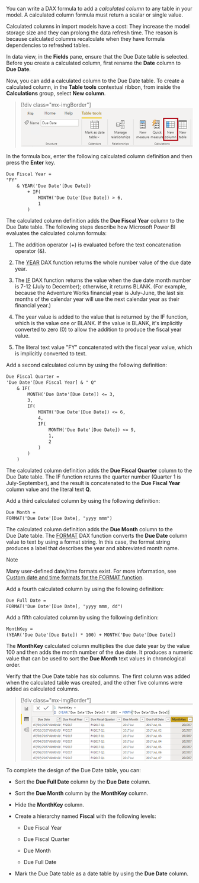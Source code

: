 You can write a DAX formula to add a *calculated column* to any table in your model. A calculated column formula must return a scalar or single value.

Calculated columns in import models have a cost: They increase the model storage size and they can prolong the data refresh time. The reason is because calculated columns recalculate when they have formula dependencies to refreshed tables.

In data view, in the **Fields** pane, ensure that the Due Date table is selected. Before you create a calculated column, first rename the **Date** column to **Due Date**.

Now, you can add a calculated column to the Due Date table. To create a calculated column, in the **Table tools** contextual ribbon, from inside the **Calculations** group, select **New column**.

> [!div class="mx-imgBorder"]
> [![An image shows the Table Tools contextual ribbon for the Due Date table. From inside the Calculations group, the New Column command is highlighted.](../media/dax-due-date-table-tools-contextual-ribbon-ssm.png)](../media/dax-due-date-table-tools-contextual-ribbon-ssm.png#lightbox)

In the formula box, enter the following calculated column definition and then press the **Enter** key.

```dax
Due Fiscal Year =
"FY"
	& YEAR('Due Date'[Due Date])
		+ IF(
			MONTH('Due Date'[Due Date]) > 6,
			1
		)
```

The calculated column definition adds the **Due Fiscal Year** column to the Due Date table. The following steps describe how Microsoft Power BI evaluates the calculated column formula:

1.  The addition operator (+) is evaluated before the text concatenation operator (&).

1.  The [YEAR](https://docs.microsoft.com/dax/year-function-dax/?azure-portal=true) DAX function returns the whole number value of the due date year.

1.  The [IF](https://docs.microsoft.com/dax/if-function-dax/?azure-portal=true) DAX function returns the value when the due date month number is 7-12 (July to December); otherwise, it returns BLANK. (For example, because the Adventure Works financial year is July-June, the last six months of the calendar year will use the next calendar year as their financial year.)

1.  The year value is added to the value that is returned by the IF function, which is the value one or BLANK. If the value is BLANK, it's implicitly converted to zero (0) to allow the addition to produce the fiscal year value.

1.  The literal text value "FY" concatenated with the fiscal year value, which is implicitly converted to text.

Add a second calculated column by using the following definition:

```dax
Due Fiscal Quarter =
'Due Date'[Due Fiscal Year] & " Q"
	& IF(
		MONTH('Due Date'[Due Date]) <= 3,
		3,
		IF(
			MONTH('Due Date'[Due Date]) <= 6,
			4,
			IF(
				MONTH('Due Date'[Due Date]) <= 9,
				1,
				2
			)
		)
	)
```

The calculated column definition adds the **Due Fiscal Quarter** column to the Due Date table. The IF function returns the quarter number (Quarter 1 is July-September), and the result is concatenated to the **Due Fiscal Year** column value and the literal text **Q**.

Add a third calculated column by using the following definition:

```dax
Due Month =
FORMAT('Due Date'[Due Date], "yyyy mmm")
```

The calculated column definition adds the **Due Month** column to the Due Date table. The [FORMAT](https://docs.microsoft.com/dax/format-function-dax/?azure-portal=true) DAX function converts the **Due Date** column value to text by using a format string. In this case, the format string produces a label that describes the year and abbreviated month name.

> [!NOTE]
> Many user-defined date/time formats exist. For more information, see [Custom date and time formats for the FORMAT function](https://docs.microsoft.com/dax/custom-date-and-time-formats-for-the-format-function/?azure-portal=true).

Add a fourth calculated column by using the following definition:

```dax
Due Full Date =
FORMAT('Due Date'[Due Date], "yyyy mmm, dd")
```

Add a fifth calculated column by using the following definition:

```dax
MonthKey =
(YEAR('Due Date'[Due Date]) * 100) + MONTH('Due Date'[Due Date])
```

The **MonthKey** calculated column multiplies the due date year by the value 100 and then adds the month number of the due date. It produces a numeric value that can be used to sort the **Due Month** text values in chronological order.

Verify that the Due Date table has six columns. The first column was added when the calculated table was created, and the other five columns were added as calculated columns.

> [!div class="mx-imgBorder"]
> [![An image shows the Due Date table is data view. There are six columns, and the first seven rows are visible.](../media/dax-due-date-table-data-view-2-ss.png)](../media/dax-due-date-table-data-view-2-ss.png#lightbox)

To complete the design of the Due Date table, you can:

-   Sort the **Due Full Date** column by the **Due Date** column.

-   Sort the **Due Month** column by the **MonthKey** column.

-   Hide the **MonthKey** column.

-   Create a hierarchy named **Fiscal** with the following levels:

    -   Due Fiscal Year

    -   Due Fiscal Quarter

    -   Due Month

    -   Due Full Date

-   Mark the Due Date table as a date table by using the **Due Date** column.
